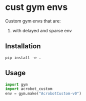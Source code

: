 # cust gym envs

Custom gym envs that are:

1. with delayed and sparse env

## Installation

```shell
pip install -e .
```

## Usage

```Python
import gym
import acrobot_custom
env = gym.make("AcrobotCustom-v0")
```

